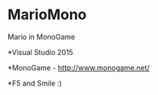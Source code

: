 # MarioMono
Mario in MonoGame

*Visual Studio 2015

*MonoGame - http://www.monogame.net/

*F5 and Smile :)

